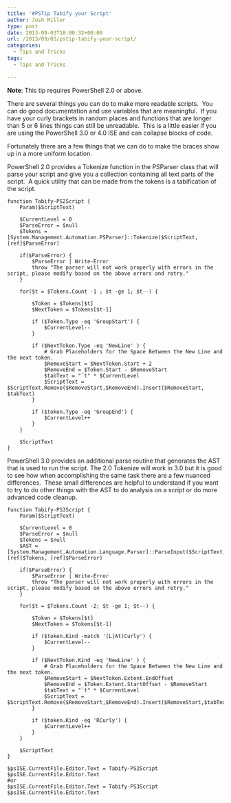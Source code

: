 ```yaml
---
title: '#PSTip Tabify your Script'
author: Josh Miller
type: post
date: 2013-09-03T18:00:32+00:00
url: /2013/09/03/pstip-tabify-your-script/
categories:
  - Tips and Tricks
tags:
  - Tips and Tricks

---
```

**Note**: This tip requires PowerShell 2.0 or above.

There are several things you can do to make more readable scripts.  You can do good documentation and use variables that are meaningful.  If you have your curly brackets in random places and functions that are longer than 5 or 6 lines things can still be unreadable.  This is a little easier if you are using the PowerShell 3.0 or 4.0 ISE and can collapse blocks of code.

Fortunately there are a few things that we can do to make the braces show up in a more uniform location.

PowerShell 2.0 provides a Tokenize function in the PSParser class that will parse your script and give you a collection containing all text parts of the script.  A quick utility that can be made from the tokens is a tabification of the script.


	function Tabify-PS2Script {
	    Param($ScriptText) 
	
	    $CurrentLevel = 0
	    $ParseError = $null
	    $Tokens = [System.Management.Automation.PSParser]::Tokenize($ScriptText,[ref]$ParseError)
	
	    if($ParseError) { 
	        $ParseError | Write-Error
	        throw "The parser will not work properly with errors in the script, please modify based on the above errors and retry."
	    }
	
	    for($t = $Tokens.Count -1 ; $t -ge 1; $t--) {
	
	        $Token = $Tokens[$t]
	        $NextToken = $Tokens[$t-1]
	
	        if ($Token.Type -eq 'GroupStart') { 
	            $CurrentLevel-- 
	        }  
	
	        if ($NextToken.Type -eq 'NewLine' ) {
	            # Grab Placeholders for the Space Between the New Line and the next token.
	            $RemoveStart = $NextToken.Start + 2  
	            $RemoveEnd = $Token.Start - $RemoveStart
	            $tabText = "`t" * $CurrentLevel  
	            $ScriptText = $ScriptText.Remove($RemoveStart,$RemoveEnd).Insert($RemoveStart,  $tabText)
	        }
	
	        if ($token.Type -eq 'GroupEnd') { 
	            $CurrentLevel++ 
	        }		
	    }
	
	    $ScriptText
	}
PowerShell 3.0 provides an additional parse routine that generates the AST that is used to run the script. The 2.0 Tokenize will work in 3.0 but it is good to see how when accomplishing the same task there are a few nuanced differences.  These small differences are helpful to understand if you want to try to do other things with the AST to do analysis on a script or do more advanced code cleanup.


	function Tabify-PS3Script {	
	    Param($ScriptText) 
	
	    $CurrentLevel = 0
	    $ParseError = $null
	    $Tokens = $null
	    $AST = [System.Management.Automation.Language.Parser]::ParseInput($ScriptText, [ref]$Tokens, [ref]$ParseError)	
	
	    if($ParseError) { 
	        $ParseError | Write-Error
	        throw "The parser will not work properly with errors in the script, please modify based on the above errors and retry."
	    }
	
	    for($t = $Tokens.Count -2; $t -ge 1; $t--) {
	
	        $Token = $Tokens[$t]
	        $NextToken = $Tokens[$t-1]
	
	        if ($token.Kind -match '(L|At)Curly') { 
	            $CurrentLevel-- 
	        }  
	
	        if ($NextToken.Kind -eq 'NewLine' ) {
	            # Grab Placeholders for the Space Between the New Line and the next token.
	            $RemoveStart = $NextToken.Extent.EndOffset  
	            $RemoveEnd = $Token.Extent.StartOffset - $RemoveStart
	            $tabText = "`t" * $CurrentLevel  
	            $ScriptText = $ScriptText.Remove($RemoveStart,$RemoveEnd).Insert($RemoveStart,$tabText)
	        }
	
	        if ($token.Kind -eq 'RCurly') { 
	            $CurrentLevel++ 
	        }		
	    }
	
	    $ScriptText
	}
	
	$psISE.CurrentFile.Editor.Text = Tabify-PS2Script $psISE.CurrentFile.Editor.Text 
	#or
	$psISE.CurrentFile.Editor.Text = Tabify-PS3Script $psISE.CurrentFile.Editor.Text 
